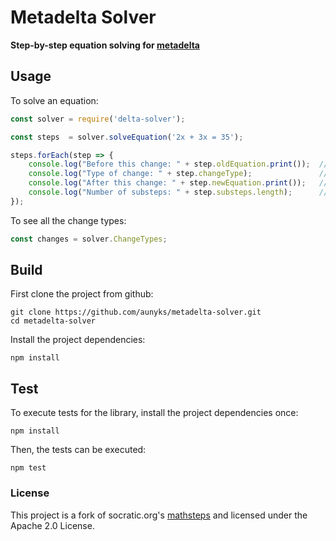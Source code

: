 # Metadelta Solver  
**Step-by-step equation solving for [metadelta](https://github.com/aunyks/metadelta-js)**

## Usage
To solve an equation:
```js
const solver = require('delta-solver');

const steps  = solver.solveEquation('2x + 3x = 35');

steps.forEach(step => {
    console.log("Before this change: " + step.oldEquation.print());  // e.g. before change: 2x + 3x = 35
    console.log("Type of change: " + step.changeType);               // e.g. change: SIMPLIFY_LEFT_SIDE
    console.log("After this change: " + step.newEquation.print());   // e.g. after change: 5x = 35
    console.log("Number of substeps: " + step.substeps.length);      // e.g. # of substeps: 2
});
```

To see all the change types:
```js
const changes = solver.ChangeTypes;
```

## Build

First clone the project from github:

    git clone https://github.com/aunyks/metadelta-solver.git
    cd metadelta-solver

Install the project dependencies:

    npm install

## Test

To execute tests for the library, install the project dependencies once:

    npm install

Then, the tests can be executed:

    npm test

### License
This project is a fork of socratic.org's [mathsteps](https://github.com/socraticorg/mathsteps) and licensed under the Apache 2.0 License.
